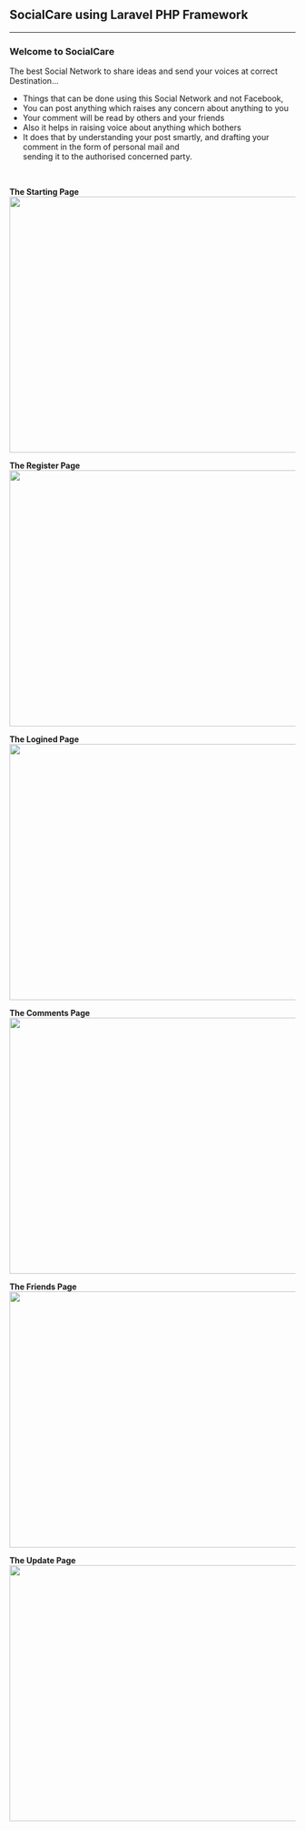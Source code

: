 SocialCare using Laravel PHP Framework
----------------------------------------
----------------------------------------

<h3>Welcome to SocialCare <br></h3>
The best Social Network to share ideas and
send your voices at correct Destination...
<br>
<ul>
<li>Things that can be done using this Social Network and not Facebook,<br></li>

<li>You can post anything which raises any concern about anything to you<br></li>

<li>Your comment will be read by others and your friends<br></li>

<li>Also it helps in raising voice about anything which bothers<br></li>

<li>It does that by understanding your post smartly, and drafting your comment in the form of personal mail and <br>
sending it to the authorised concerned party.<br></li>
</ul>
<br>
<p><b>The Starting Page</b><br>
<img src="https://raw.github.com/utkarsh447/Sentiment-Analysis-Zomato/master/pic/s1.png" width="700" height="450"/></p>

<p><b>The Register Page</b><br>
<img src="https://raw.github.com/utkarsh447/Sentiment-Analysis-Zomato/master/pic/s2.png" width="700" height="450"/></p>

<p><b>The Logined Page</b><br>
<img src="https://raw.github.com/utkarsh447/Sentiment-Analysis-Zomato/master/pic/s3.png" width="700" height="450"/></p>

<p><b>The Comments Page</b><br>
<img src="https://raw.github.com/utkarsh447/Sentiment-Analysis-Zomato/master/pic/s4.png" width="700" height="450"/></p>

<p><b>The Friends Page</b><br>
<img src="https://raw.github.com/utkarsh447/Sentiment-Analysis-Zomato/master/pic/s5.png" width="700" height="450"/></p>

<p><b>The Update Page</b><br>
<img src="https://raw.github.com/utkarsh447/Sentiment-Analysis-Zomato/master/pic/s6.png" width="700" height="450"/></p>
